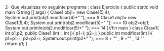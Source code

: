 

2- Que visualizas no seguinte programa :
class Ejercicio { 
 public static void main (String [] args) { 
 Clase1 obj1= new Clase1(5,4); 
 System.out.print(obj1.modificar(4)+" ");  === 9
 Clase1 obj2= new Clase1(5,4); 
 System.out.print(obj2.modificar(5)+" "); === 10
 obj2=obj1; 
 System.out.println(obj2.modificar(5)+" "); === 14
 }//fin main 
} 
class Clase1{ 
 int p1,p2; 
 public Clase1 (int i, int j){ 
 p1=i; 
 p2=j; 
 } 
 public int modificar(int i){ 
 p1=p1+i; 
 p2=p2+i; 
 System.out.print(p2+" "); === 8 + “” , 9 +”” , 13 “”	
 return p1; 
 }
